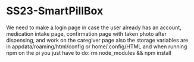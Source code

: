 # SS23-SmartPillBox

We need to make a login page in case the user already has an account, medication intake page, confirmation page with taken photo after dispensing, and work on the caregiver page
also the storage variables are in appdata/roaming/html/config or home/.config/HTML
and when running npm on the pi you just have to do: rm node_modules && npm install